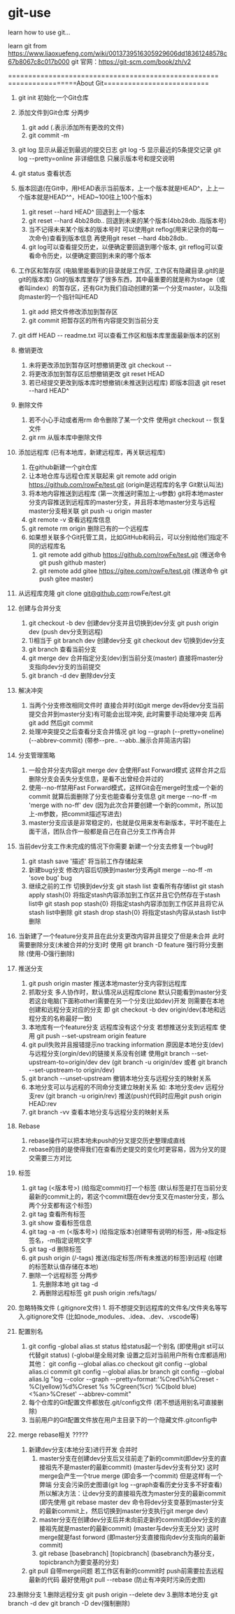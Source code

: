 # git-use
learn how to use git...

learn git from https://www.liaoxuefeng.com/wiki/0013739516305929606dd18361248578c67b8067c8c017b000
git 官网：https://git-scm.com/book/zh/v2

====================================================
=================About Git========================== 

1. git init 初始化一个Git仓库

2. 添加文件到Git仓库 分两步
    1. git add <file> (.表示添加所有更改的文件)
    2. git commit -m <message>

3. git log 显示从最近到最远的提交日志
    git log -5 显示最近的5条提交记录
    git log --pretty=online 非详细信息 只展示版本号和提交说明

4. git status 查看状态

5. 版本回退(在Git中，用HEAD表示当前版本，上一个版本就是HEAD^，上上一个版本就是HEAD^^，HEAD~100往上100个版本)
    1. git reset --hard HEAD^ 回退到上一个版本
    2. git reset --hard 4bb28db.. 回退到未来的某个版本(4bb28db..指版本号)
    3. 当不记得未来某个版本的版本号时 可以使用git reflog(用来记录你的每一次命令)查看到版本信息 再使用git reset --hard 4bb28db..
    4. git log可以查看提交历史，以便确定要回退到哪个版本, git reflog可以查看命令历史，以便确定要回到未来的哪个版本

6. 工作区和暂存区 (电脑里能看到的目录就是工作区, 工作区有隐藏目录.git的是git的版本库)
    Git的版本库里存了很多东西，其中最重要的就是称为stage（或者叫index）的暂存区，还有Git为我们自动创建的第一个分支master，以及指向master的一个指针叫HEAD
    1. git add 把文件修改添加到暂存区
    2. git commit 把暂存区的所有内容提交到当前分支

7. git diff HEAD -- readme.txt 可以查看工作区和版本库里面最新版本的区别

8. 撤销更改
    1. 未将更改添加到暂存区时想撤销更改 git checkout -- <file>
    2. 将更改添加到暂存区后想撤销更改 git reset HEAD <file> 
    3. 若已经提交更改到版本库时想撤销(未推送到远程库) 即版本回退 git reset --hard HEAD^

9.  删除文件
    1. 若不小心手动或者用rm <file>命令删除了某一个文件 使用git checkout -- <file>恢复文件
    2. git rm <file> 从版本库中删除文件

10. 添加远程库 (已有本地库，新建远程库，再关联远程库)
    1.  在github新建一个git仓库 
    2.  让本地仓库与远程仓库关联起来
        git remote add origin https://github.com/rowFe/test.git (origin是远程库的名字 Git默认叫法)
    3.  将本地内容推送到远程库 (第一次推送时需加上-u参数) git将本地master分支内容推送到远程库的master分支，并且将本地master分支与远程master分支相关联
        git push -u origin master
    4. git remote -v 查看远程库信息
    5. git remote rm origin 删除已有的一个远程库
    6. 如果想关联多个Git托管工具，比如GitHub和码云，可以分别给他们指定不同的远程库名
        1. git remote add github https://github.com/rowFe/test.git (推送命令 git push github master)
        2. git remote add gitee https://gitee.com/rowFe/test.git (推送命令 git push gitee master)

11. 从远程库克隆 git clone git@github.com:rowFe/test.git

12. 创建与合并分支
    1.  git checkout -b dev 创建dev分支并且切换到dev分支 git push origin dev (push dev分支到远程)
    2.  1)相当于 
        git branch dev 创建dev分支
        git checkout dev 切换到dev分支 
    3.  git branch 查看当前分支
    4.  git merge dev 合并指定分支(dev)到当前分支(master) 直接将master分支指向dev分支的当前提交
    5.  git branch -d dev 删除dev分支

13. 解决冲突
    1.  当两个分支修改相同文件时 直接合并时(如git merge dev将dev分支当前提交合并到master分支)有可能会出现冲突, 此时需要手动处理冲突 后再git add 然后git commit 
    2.  处理冲突提交之后查看分支合并情况
        git log --graph (--pretty=oneline) (--abbrev-commit) (带参--pre.. --abb..展示合并简洁内容)

14. 分支管理策略
    1.  一般合并分支内容git merge dev 会使用Fast Forward模式 这样合并之后删除分支会丢失分支信息，是看不出曾经合并过的 
    2.  使用--no-ff禁用Fast Forward模式，这样Git会在merge时生成一个新的commit 就算后面删除了分支也能查看分支信息
        git merge --no-ff -m 'merge with no-ff' dev (因为此次合并要创建一个新的commit，所以加上-m参数，把commit描述写进去)
    3.  master分支应该是非常稳定的，也就是仅用来发布新版本，平时不能在上面干活，团队合作一般都是自己在自己分支工作再合并

15. 当前dev分支工作未完成的情况下你需要 新建一个分支去修复一个bug时
    1.  git stash save '描述' 将当前工作存储起来
    2.  新建bug分支 修改内容后切换到master分支再git merge --no-ff -m 'sove bug' bug
    3.  继续之前的工作 切换到dev分支
        git stash list 查看所有存储list
        git stash apply stash{0} 将指定stash内容添加到工作区并且它仍然存在于stash list中
        git stash pop stash{0} 将指定stash内容添加到工作区并且将它从stash list中删除
        git stash drop stash{0} 将指定stash内容从stash list中删除

16. 当新建了一个feature分支并且在此分支更改内容并且提交了但是未合并 此时需要删除分支(未被合并的分支)时 使用 git branch -D feature 强行将分支删除 (使用-D强行删除)

17. 推送分支
    1.  git push origin master 推送本地master分支内容到远程库
    2.  抓取分支
        多人协作时，默认情况从远程库clone 默认只能看到master分支
        若这台电脑(下面称other)需要在另一个分支(比如dev)开发 则需要在本地创建和远程分支对应的分支 即 git checkout -b dev origin/dev(本地和远程分支的名称最好一致)
    3.  本地库有一个feature分支 远程库没有这个分支 若想推送分支到远程库 使用 git push --set-upstream origin feature
    4.  git pull失败并且报错提示no tracking information 原因是本地分支(dev)与远程分支(orgin/dev)的链接关系没有创建 使用git branch --set-upstream-to=origin/dev dev (git branch -u origin/dev 或者 git branch --set-upstream-to origin/dev)
    5. git branch --unset-upstream 撤销本地分支与远程分支的映射关系
    6. 本地分支可以与远程的不同命分支建立映射关系 
        如: 本地分支dev 远程分支rev (git branch -u origin/rev) 推送(push)代码时应用git push origin HEAD:rev
    7. git branch -vv 查看本地分支与远程分支的映射关系

18. Rebase
    1.  rebase操作可以把本地未push的分叉提交历史整理成直线
    2.  rebase的目的是使得我们在查看历史提交的变化时更容易，因为分叉的提交需要三方对比

19. 标签
    1.  git tag <tag-name> (<版本号>) (给指定commit)打一个标签 (默认标签是打在当前分支最新的commit上的，若这个commit既在dev分支又在master分支，那么两个分支都有这个标签)
    2.  git tag 查看所有标签
    3.  git show <tag-name> 查看标签信息
    4.  git tag -a <tag-name> -m <desc> (<版本号>) (给指定版本)创建带有说明的标签，用-a指定标签名，-m指定说明文字
    5.  git tag -d <tag-name> 删除标签
    6.  git push origin (<tag-name>/-tags) 推送(指定标签/所有未推送的标签)到远程 (创建的标签默认值存储在本地)
    7.  删除一个远程标签 分两步
        1.  先删除本地 git tag -d <tag-name>
        2.  再删除远程标签 git push origin :refs/tags/<tag-name> 

20.  忽略特殊文件 (.gitignore文件) 
    1. 将不想提交到远程库的文件名/文件夹名等写入.gitignore文件 (比如node_modules、.idea、.dev、.vscode等)

21. 配置别名
    1.  git config -global alias.st status 给status起一个别名 (即使用git st可以代替git status) (-global是全局对象 设置之后对当前用户所有仓库都适用)
        其他： git config --global alias.co checkout
              git config --global alias.ci commit
              git config --global alias.br branch
              git config --global alias.lg "log --color --graph --pretty=format:'%Cred%h%Creset -%C(yellow)%d%Creset %s %Cgreen(%cr) %C(bold blue)<%an>%Creset' --abbrev-commit"
    2. 每个仓库的Git配置文件都放在.git/config文件 (若不想适用别名可直接删除)
    3. 当前用户的Git配置文件放在用户主目录下的一个隐藏文件.gitconfig中

22. merge rebase相关 ?????
    1.  新建dev分支(本地分支)进行开发 合并时
        1.  master分支在创建dev分支后又往前走了新的commit(即dev分支的直接祖先不是master的最新commit) (master与dev分支有分叉) 这时merge会产生一个true merge (即会多一个commit) 但是这样有一个弊端 分支会污染历史图谱(git log --graph查看历史分支多不好查看)
        所以解决方法：让dev分支的直接祖先改为master分支的最新commit (即先使用 git rebase master dev 命令将dev分支变基到master分支的最新commit上，然后切换到master分支执行git merge dev) 
        2.  master分支在创建dev分支后并未向前走新的commit(即dev分支的直接祖先就是master的最新commit) (master与dev分支无分叉) 这时merge就是fast forword (即master分支直接指向dev分支指向的最新commit)
        3.  git rebase [basebranch] [topicbranch] (basebranch为基分支，topicbranch为要变基的分支)
    2. git pull 自带merge问题
        若工作区有新的commit时 push前需要拉去远程最新的代码 最好使用git pull --rebase (防止有冲突时污染历史图)
       
23.删除分支
    1.删除远程分支
        git push origin --delete dev
    3.删除本地分支
        git branch -d dev
        git branch -D dev(强制删除)

